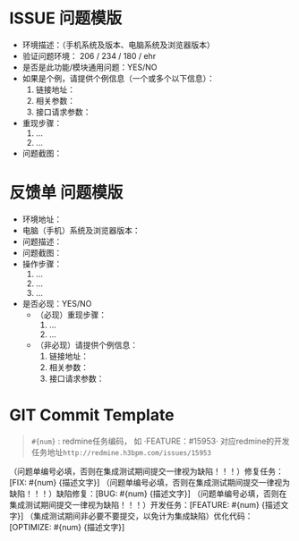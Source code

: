 # ISSUE 问题模版

+ 环境描述：（手机系统及版本、电脑系统及浏览器版本）
+ 验证问题环境： 206 / 234 / 180 / ehr
+ 是否是此功能/模块通用问题：YES/NO
+ 如果是个例，请提供个例信息（一个或多个以下信息）：
    1. 链接地址：
    2. 相关参数：
    3. 接口请求参数：
+ 重现步骤：
    1. ...
    2. ...
+ 问题截图：



# 反馈单 问题模版

+ 环境地址：
+ 电脑（手机）系统及浏览器版本：
+ 问题描述：
+ 问题截图：
+ 操作步骤：
    1. ...
    2. ...
    3. ...
+ 是否必现：YES/NO
    + （必现）重现步骤：
        1. ...
        2. ...
    + （非必现）请提供个例信息：
        1. 链接地址：
        2. 相关参数：
        3. 接口请求参数：

# GIT Commit Template

> `#{num}` : redmine任务编码，
> 如 ·FEATURE：#15953· 对应redmine的开发任务地址`http://redmine.h3bpm.com/issues/15953`

（问题单编号必填，否则在集成测试期间提交一律视为缺陷！！！）修复任务：[FIX: #{num} {描述文字}]
（问题单编号必填，否则在集成测试期间提交一律视为缺陷！！！）缺陷修复：[BUG: #{num} {描述文字}]
（问题单编号必填，否则在集成测试期间提交一律视为缺陷！！！）开发任务：[FEATURE: #{num} {描述文字}]
（集成测试期间非必要不要提交，以免计为集成缺陷）优化代码：[OPTIMIZE: #{num} {描述文字}]
